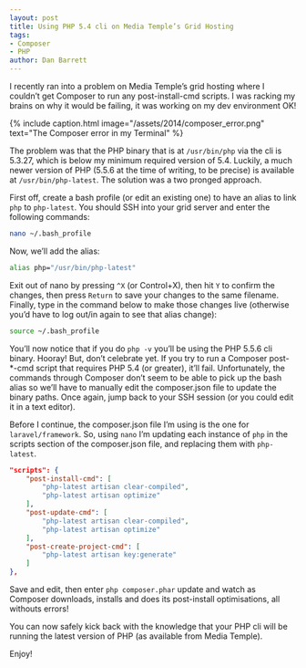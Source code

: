 ```yaml
---
layout: post
title: Using PHP 5.4 cli on Media Temple’s Grid Hosting
tags:
- Composer
- PHP
author: Dan Barrett
---
```

I recently ran into a problem on Media Temple’s grid hosting where I couldn’t get Composer to run any post-install-cmd scripts. I was racking my brains on why it would be failing, it was working on my dev environment OK!

{% include caption.html image="/assets/2014/composer_error.png" text="The Composer error in my Terminal" %}

The problem was that the PHP binary that is at `/usr/bin/php` via the cli is 5.3.27, which is below my minimum required version of 5.4. Luckily, a much newer version of PHP (5.5.6 at the time of writing, to be precise) is available at `/usr/bin/php-latest`. The solution was a two pronged approach.

First off, create a bash profile (or edit an existing one) to have an alias to link `php` to `php-latest`. You should SSH into your grid server and enter the following commands:

```bash
nano ~/.bash_profile
```

Now, we’ll add the alias:

```bash
alias php="/usr/bin/php-latest"
```

Exit out of nano by pressing `^X` (or Control+X), then hit `Y` to confirm the changes, then press `Return` to save your changes to the same filename. Finally, type in the command below to make those changes live (otherwise you’d have to log out/in again to see that alias change):

```bash
source ~/.bash_profile
```

You’ll now notice that if you do `php -v` you’ll be using the PHP 5.5.6 cli binary. Hooray! But, don’t celebrate yet. If you try to run a Composer post-*-cmd script that requires PHP 5.4 (or greater), it’ll fail. Unfortunately, the commands through Composer don’t seem to be able to pick up the bash alias so we’ll have to manually edit the composer.json file to update the binary paths. Once again, jump back to your SSH session (or you could edit it in a text editor).

Before I continue, the composer.json file I’m using is the one for `laravel/framework`. So, using `nano` I’m updating each instance of `php` in the scripts section of the composer.json file, and replacing them with `php-latest`.

```json
"scripts": {
    "post-install-cmd": [
        "php-latest artisan clear-compiled",
        "php-latest artisan optimize"
    ],
    "post-update-cmd": [
        "php-latest artisan clear-compiled",
        "php-latest artisan optimize"
    ],
    "post-create-project-cmd": [
        "php-latest artisan key:generate"
    ]
},
```

Save and edit, then enter `php composer.phar` update and watch as Composer downloads, installs and does its post-install optimisations, all withouts errors!

You can now safely kick back with the knowledge that your PHP cli will be running the latest version of PHP (as available from Media Temple).

Enjoy!